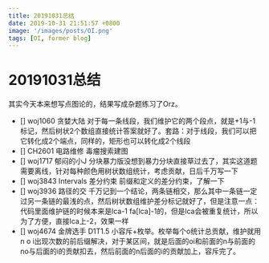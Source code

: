 ```yaml
---
title: 20191031总结
date: 2019-10-31 21:51:57 +0800
image: '/images/posts/OI.png'
tags: [OI, former blog]
---
```


# 20191031总结
其实今天本来想写点图论的，结果写成杂题练习了Orz。
- [] woj1060 贪婪大陆 对于每一条线段，我们维护它的两个段点，就是+1与-1标记，然后树状2个数组直接统计答案就好了。套路：对于线段，我们可以把它转化成2个端点，同样的，矩形也可以转化成2个线段
- [] CH2601 电路维修 毒瘤搜索建图
- [] woj1717 郁闷的小J 分块暴力版没想到暴力分块直接草过去了，其实这道题需要离线，针对每种颜色用树状数组统计，考虑贡献，日后千万写一下
- [] woj3843 Intervals 差分约束 前缀和定义的差分约束，了解一下
- [] woj3936 路径的交 千万记到一个结论，两条链相交，那么其中一条链一定过另一条链的最浅的点，然后树状数组维护差分标记就好了，但是注意一点：代码里面维护链的时候本来是lca-1 fa[lca]-1的，但是lca会被重复统计，所以为了方便，直接lca上-2，效果一样
- [] woj4674 金牌选手 D1T1.5 小容斥+枚举。枚举每个o统计总贡献，维护就用n o i出现次数的前后缀解决，对于某区间，就是后面的oi和前面的n与前面的no与后面的i的贡献扣去，然后前面的n后面的i的贡献加上，容斥完了。